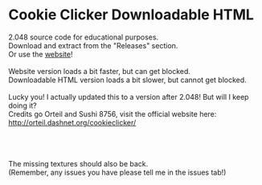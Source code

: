 # Cookie Clicker Downloadable HTML
2.048 source code for educational purposes. <br>
Download and extract from the "Releases" section.<br>
Or use the <a target="_blank" href="https://sushi8756.github.io/Cookie-Clicker-2.048/">website</a>!<br><br>
Website version loads a bit faster, but can get blocked.<br>
Downloadable HTML version loads a bit slower, but cannot get blocked.<br><br>
Lucky you! I actually updated this to a version after 2.048! But will I keep doing it?<br>
Credits go Orteil and Sushi 8756, visit the official website here: http://orteil.dashnet.org/cookieclicker/

<br><br><br>
The missing textures should also be back.<br>(Remember, any issues you have please tell me in the issues tab!)
